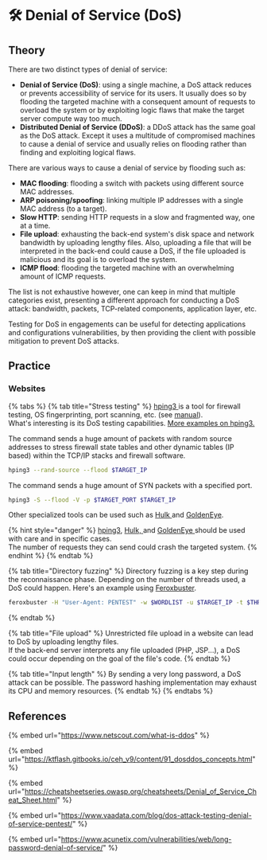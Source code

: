 # 🛠️ Denial of Service (DoS)

## Theory

There are two distinct types of denial of service:

* **Denial of Service (DoS)**: using a single machine, a DoS attack reduces or prevents accessibility of service for its users. It usually does so by flooding the targeted machine with a consequent amount of requests to overload the system or by exploiting logic flaws that make the target server compute way too much.
* **Distributed Denial of Service (DDoS)**: a DDoS attack has the same goal as the DoS attack. Except it uses a multitude of compromised machines to cause a denial of service and usually relies on flooding rather than finding and exploiting logical flaws.

There are various ways to cause a denial of service by flooding such as:

* **MAC flooding**: flooding a switch with packets using different source MAC addresses.
* **ARP poisoning/spoofing**: linking multiple IP addresses with a single MAC address (to a target).
* **Slow HTTP**: sending HTTP requests in a slow and fragmented way, one at a time.
* **File upload**: exhausting the back-end system's disk space and network bandwidth by uploading lengthy files. Also, uploading a file that will be interpreted in the back-end could cause a DoS, if the file uploaded is malicious and its goal is to overload the system.
* **ICMP flood**: flooding the targeted machine with an overwhelming amount of ICMP requests.

The list is not exhaustive however, one can keep in mind that multiple categories exist, presenting a different approach for conducting a DoS attack: bandwidth, packets, TCP-related components, application layer, etc.

Testing for DoS in engagements can be useful for detecting applications and configurations vulnerabilities, by then providing the client with possible mitigation to prevent DoS attacks.

## Practice

### Websites

{% tabs %}
{% tab title="Stress testing" %}
[hping3 ](https://github.com/antirez/hping)is a tool for firewall testing, OS fingerprinting, port scanning, etc. (see [manual](https://linux.die.net/man/8/hping3)).\
What's interesting is its DoS testing capabilities. [More examples on hping3.](https://linuxhint.com/hping3/)

The command sends a huge amount of packets with random source addresses to stress firewall state tables and other dynamic tables (IP based) within the TCP/IP stacks and firewall software.

```bash
hping3 --rand-source --flood $TARGET_IP
```

The command sends a huge amount of SYN packets with a specified port.

```bash
hping3 -S --flood -V -p $TARGET_PORT $TARGET_IP
```

Other specialized tools can be used such as [Hulk ](https://github.com/grafov/hulk)and [GoldenEye](https://github.com/jseidl/GoldenEye).

{% hint style="danger" %}
[hping3](https://github.com/antirez/hping), [Hulk, ](https://github.com/grafov/hulk)and [GoldenEye ](https://github.com/jseidl/GoldenEye)should be used with care and in specific cases. \
The number of requests they can send could crash the targeted system.
{% endhint %}
{% endtab %}

{% tab title="Directory fuzzing" %}
Directory fuzzing is a key step during the reconnaissance phase. Depending on the number of threads used, a DoS could happen. Here's an example using [Feroxbuster](https://github.com/epi052/feroxbuster#threads-and-connection-limits-at-a-high-level).

```bash
feroxbuster -H "User-Agent: PENTEST" -w $WORDLIST -u $TARGET_IP -t $THREADS
```
{% endtab %}

{% tab title="File upload" %}
Unrestricted file upload in a website can lead to DoS by uploading lengthy files.\
If the back-end server interprets any file uploaded (PHP, JSP...), a DoS could occur depending on the goal of the file's code.
{% endtab %}

{% tab title="Input length" %}
By sending a very long password, a DoS attack can be possible. The password hashing implementation may exhaust its CPU and memory resources.
{% endtab %}
{% endtabs %}

## References

{% embed url="https://www.netscout.com/what-is-ddos" %}

{% embed url="https://ktflash.gitbooks.io/ceh_v9/content/91_dosddos_concepts.html" %}

{% embed url="https://cheatsheetseries.owasp.org/cheatsheets/Denial_of_Service_Cheat_Sheet.html" %}

{% embed url="https://www.vaadata.com/blog/dos-attack-testing-denial-of-service-pentest/" %}

{% embed url="https://www.acunetix.com/vulnerabilities/web/long-password-denial-of-service/" %}
